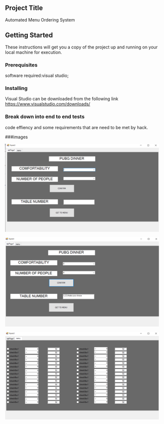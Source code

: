 ## Project Title

Automated Menu Ordering System

## Getting Started

These instructions will get you a copy of the project up and running on your local machine for execution.

### Prerequisites

software required:visual studio;

### Installing

Visual Studio can be downloaded from the following link https://www.visualstudio.com/downloads/

### Break down into end to end tests

code effiency and some requirements that are need to be met by hack.

###images

![alt text](peac1.png)

![alt text](peace2.png)

![alt text](peace3.png)
